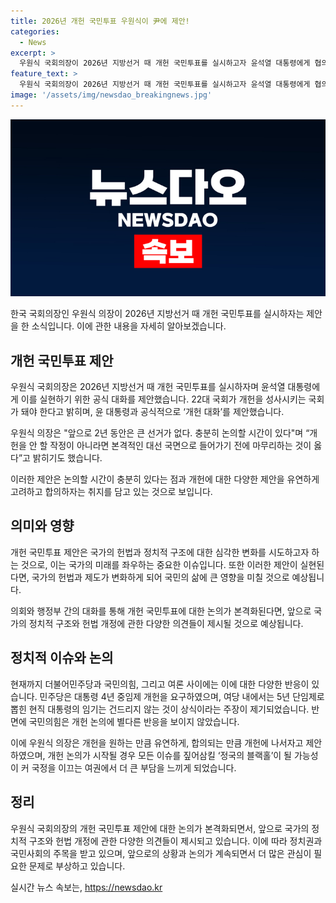 ```yaml
---
title: 2026년 개헌 국민투표 우원식이 尹에 제안!
categories:
  - News
excerpt: >
  우원식 국회의장이 2026년 지방선거 때 개헌 국민투표를 실시하고자 윤석열 대통령에게 협의를 제안했습니다. 또한, 대통령과 입법부 대표 간의 직접 대화를 통해 개헌을 추진하고, 개헌특위 구성과 논의를 시작할 것을 강조했습니다. 또한, 개헌의 폭과 적용 시기를 유연하게 논의한 후 합의된 만큼 개헌에 나서자고 제안했습니다. 현재 여당은 4년 중임제 개헌을 주장하고 있지만, 이에 대한 여권과 국민의힘의 입장은 분분한 상황입니다.
feature_text: >
  우원식 국회의장이 2026년 지방선거 때 개헌 국민투표를 실시하고자 윤석열 대통령에게 협의를 제안했습니다. 또한, 대통령과 입법부 대표 간의 직접 대화를 통해 개헌을 추진하고, 개헌특위 구성과 논의를 시작할 것을 강조했습니다. 또한, 개헌의 폭과 적용 시기를 유연하게 논의한 후 합의된 만큼 개헌에 나서자고 제안했습니다. 현재 여당은 4년 중임제 개헌을 주장하고 있지만, 이에 대한 여권과 국민의힘의 입장은 분분한 상황입니다.
image: '/assets/img/newsdao_breakingnews.jpg'
---
```


<p><img src="/assets/img/newsdao_breakingnews.jpg" alt="bookingtag 속보" /></p>

<p>한국 국회의장인 우원식 의장이 2026년 지방선거 때 개헌 국민투표를 실시하자는 제안을 한 소식입니다. 이에 관한 내용을 자세히 알아보겠습니다. </p>

<h2 data-ke-size="size26">개헌 국민투표 제안</h2>

<p>우원식 국회의장은 2026년 지방선거 때 개헌 국민투표를 실시하자며 윤석열 대통령에게 이를 실현하기 위한 공식 대화를 제안했습니다. 22대 국회가 개헌을 성사시키는 국회가 돼야 한다고 밝히며, 윤 대통령과 공식적으로 ‘개헌 대화’를 제안했습니다.</p>

<p data-ke-size="size16">우원식 의장은 "앞으로 2년 동안은 큰 선거가 없다. 충분히 논의할 시간이 있다"며 “개헌을 안 할 작정이 아니라면 본격적인 대선 국면으로 들어가기 전에 마무리하는 것이 옳다”고 밝히기도 했습니다.</p>

<p>이러한 제안은 논의할 시간이 충분히 있다는 점과 개헌에 대한 다양한 제안을 유연하게 고려하고 합의하자는 취지를 담고 있는 것으로 보입니다.</p>

<h2 data-ke-size="size26">의미와 영향</h2>

<p>개헌 국민투표 제안은 국가의 헌법과 정치적 구조에 대한 심각한 변화를 시도하고자 하는 것으로, 이는 국가의 미래를 좌우하는 중요한 이슈입니다. 또한 이러한 제안이 실현된다면, 국가의 헌법과 제도가 변화하게 되어 국민의 삶에 큰 영향을 미칠 것으로 예상됩니다.</p>

<p>의회와 행정부 간의 대화를 통해 개헌 국민투표에 대한 논의가 본격화된다면, 앞으로 국가의 정치적 구조와 헌법 개정에 관한 다양한 의견들이 제시될 것으로 예상됩니다.</p>

<h2 data-ke-size="size26">정치적 이슈와 논의</h2>

<p>현재까지 더불어민주당과 국민의힘, 그리고 여론 사이에는 이에 대한 다양한 반응이 있습니다. 민주당은 대통령 4년 중임제 개헌을 요구하였으며, 여당 내에서는 5년 단임제로 뽑힌 현직 대통령의 임기는 건드리지 않는 것이 상식이라는 주장이 제기되었습니다. 반면에 국민의힘은 개헌 논의에 별다른 반응을 보이지 않았습니다.</p>

<p>이에 우원식 의장은 개헌을 원하는 만큼 유연하게, 합의되는 만큼 개헌에 나서자고 제안하였으며, 개헌 논의가 시작될 경우 모든 이슈를 짚어삼킬 ‘정국의 블랙홀’이 될 가능성이 커 국정을 이끄는 여권에서 더 큰 부담을 느끼게 되었습니다.</p>

<h2 data-ke-size="size26">정리</h2>

<p>우원식 국회의장의 개헌 국민투표 제안에 대한 논의가 본격화되면서, 앞으로 국가의 정치적 구조와 헌법 개정에 관한 다양한 의견들이 제시되고 있습니다. 이에 따라 정치권과 국민사회의 주목을 받고 있으며, 앞으로의 상황과 논의가 계속되면서 더 많은 관심이 필요한 문제로 부상하고 있습니다.</p>
실시간 뉴스 속보는, <a href="https://newsdao.kr" rel="dofollow">https://newsdao.kr</a>


